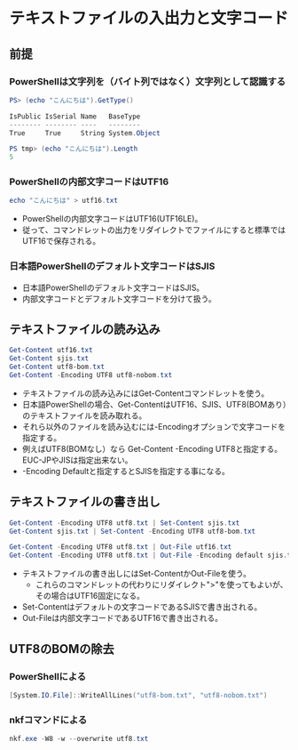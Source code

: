﻿# テキストファイルの入出力と文字コード

## 前提
### PowerShellは文字列を（バイト列ではなく）文字列として認識する

```powershell
PS> (echo "こんにちは").GetType()

IsPublic IsSerial Name   BaseType
-------- -------- ----   --------
True     True     String System.Object
```

```powershell
PS tmp> (echo "こんにちは").Length
5
```

### PowerShellの内部文字コードはUTF16

```powershell
echo "こんにちは" > utf16.txt
```

- PowerShellの内部文字コードはUTF16(UTF16LE)。
- 従って、コマンドレットの出力をリダイレクトでファイルにすると標準ではUTF16で保存される。

### 日本語PowerShellのデフォルト文字コードはSJIS

- 日本語PowerShellのデフォルト文字コードはSJIS。
- 内部文字コードとデフォルト文字コードを分けて扱う。

## テキストファイルの読み込み

```powershell
Get-Content utf16.txt
Get-Content sjis.txt
Get-Content utf8-bom.txt
Get-Content -Encoding UTF8 utf8-nobom.txt
```

- テキストファイルの読み込みにはGet-Contentコマンドレットを使う。
- 日本語PowerShellの場合、Get-ContentはUTF16、SJIS、UTF8(BOMあり）のテキストファイルを読み取れる。
- それら以外のファイルを読み込むには-Encodingオプションで文字コードを指定する。
- 例えばUTF8(BOMなし）なら Get-Content -Encoding UTF8と指定する。EUC-JPやJISは指定出来ない。
- -Encoding Defaultと指定するとSJISを指定する事になる。

## テキストファイルの書き出し

```powershell
Get-Content -Encoding UTF8 utf8.txt | Set-Content sjis.txt
Get-Content sjis.txt | Set-Content -Encoding UTF8 utf8-bom.txt
```

```powershell
Get-Content -Encoding UTF8 utf8.txt | Out-File utf16.txt
Get-Content -Encoding UTF8 utf8.txt | Out-File -Encoding default sjis.txt
```

- テキストファイルの書き出しにはSet-ContentかOut-Fileを使う。
  - これらのコマンドレットの代わりにリダイレクト">"を使ってもよいが、その場合はUTF16固定になる。
- Set-Contentはデフォルトの文字コードであるSJISで書き出される。
- Out-Fileは内部文字コードであるUTF16で書き出される。

## UTF8のBOMの除去
### PowerShellによる

```powershell
[System.IO.File]::WriteAllLines("utf8-bom.txt", "utf8-nobom.txt")
```

### nkfコマンドによる

```powershell
nkf.exe -W8 -w --overwrite utf8.txt
```
